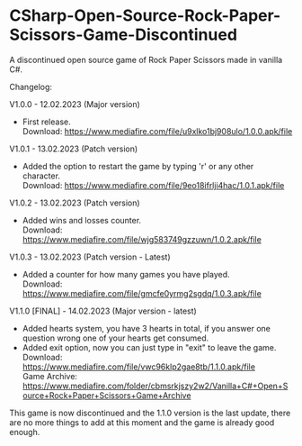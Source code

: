 # CSharp-Open-Source-Rock-Paper-Scissors-Game-Discontinued
A discontinued open source game of Rock Paper Scissors made in vanilla C#.

Changelog:

V1.0.0 - 12.02.2023 (Major version)
- First release.\
Download: https://www.mediafire.com/file/u9xlko1bj908ulo/1.0.0.apk/file

V1.0.1 - 13.02.2023 (Patch version)
- Added the option to restart the game by typing 'r' or any other character.\
Download: https://www.mediafire.com/file/9eo18ifrlji4hac/1.0.1.apk/file

V1.0.2 - 13.02.2023 (Patch version)
- Added wins and losses counter.\
Download: https://www.mediafire.com/file/wjg583749gzzuwn/1.0.2.apk/file

V1.0.3 - 13.02.2023 (Patch version - Latest)
- Added a counter for how many games you have played.\
Download: https://www.mediafire.com/file/gmcfe0yrmg2sgdq/1.0.3.apk/file

V1.1.0 [FINAL] - 14.02.2023 (Major version - latest)
- Added hearts system, you have 3 hearts in total, if you answer one question wrong one of your hearts get consumed.
- Added exit option, now you can just type in "exit" to leave the game.
Download: https://www.mediafire.com/file/vwc96klp2gae8tb/1.1.0.apk/file
\
Game Archive: https://www.mediafire.com/folder/cbmsrkjszy2w2/Vanilla+C#+Open+Source+Rock+Paper+Scissors+Game+Archive

This game is now discontinued and the 1.1.0 version is the last update, there are no more things to add at this moment and the game is already good enough.
